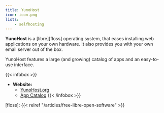 ```yaml
---
title: YunoHost
icon: icon.png
lists: 
    - selfhosting
---
```


**YunoHost** is a [libre][floss] operating system, that eases installing web applications on your own hardware. It also provides you with your own email server out of the box.

YunoHost features a large (and growing) catalog of apps and an easy-to-use interface.

{{< infobox >}}
- **Website:** 
    - [YunoHost.org](https://yunohost.org)
    - [App Catalog](https://yunohost.org/#/apps)
{{< /infobox >}}

[floss]: {{< relref "/articles/free-libre-open-software" >}}